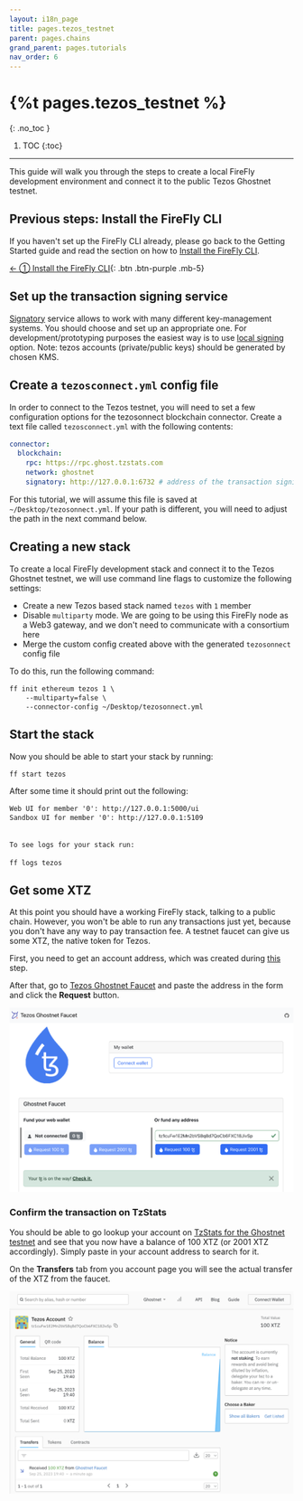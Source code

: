 ```yaml
---
layout: i18n_page
title: pages.tezos_testnet
parent: pages.chains
grand_parent: pages.tutorials
nav_order: 6
---
```


# {%t pages.tezos_testnet %}
{: .no_toc }

1. TOC
{:toc}

---

This guide will walk you through the steps to create a local FireFly development environment and connect it to the public Tezos Ghostnet testnet.

## Previous steps: Install the FireFly CLI

If you haven't set up the FireFly CLI already, please go back to the Getting Started guide and read the section on how to [Install the FireFly CLI](../../gettingstarted/firefly_cli.md).

[← ① Install the FireFly CLI](../../gettingstarted/firefly_cli.md){: .btn .btn-purple .mb-5}

## Set up the transaction signing service <a name="signatory"></a>

[Signatory](https://signatory.io/) service allows to work with many different key-management systems.
You should choose and set up an appropriate one.
For development/prototyping purposes the easiest way is to use [local signing](https://signatory.io/docs/file_based) option.
Note: tezos accounts (private/public keys) should be generated by chosen KMS.

## Create a `tezosconnect.yml` config file

In order to connect to the Tezos testnet, you will need to set a few configuration options for the tezosonnect blockchain connector. Create a text file called `tezosconnect.yml` with the following contents:

```yml
connector:
  blockchain:
    rpc: https://rpc.ghost.tzstats.com
    network: ghostnet
    signatory: http://127.0.0.1:6732 # address of the transaction signing service
```

For this tutorial, we will assume this file is saved at `~/Desktop/tezosonnect.yml`. If your path is different, you will need to adjust the path in the next command below.

## Creating a new stack

To create a local FireFly development stack and connect it to the Tezos Ghostnet testnet, we will use command line flags to customize the following settings:

- Create a new Tezos based stack named `tezos` with `1` member
- Disable `multiparty` mode. We are going to be using this FireFly node as a Web3 gateway, and we don't need to communicate with a consortium here
- Merge the custom config created above with the generated `tezosonnect` config file

To do this, run the following command:

```
ff init ethereum tezos 1 \
    --multiparty=false \
    --connector-config ~/Desktop/tezosonnect.yml
```

## Start the stack

Now you should be able to start your stack by running:

```
ff start tezos
```

After some time it should print out the following:

```
Web UI for member '0': http://127.0.0.1:5000/ui
Sandbox UI for member '0': http://127.0.0.1:5109


To see logs for your stack run:

ff logs tezos
```

## Get some XTZ

At this point you should have a working FireFly stack, talking to a public chain. However, you won't be able to run any transactions just yet, because you don't have any way to pay transaction fee. A testnet faucet can give us some XTZ, the native token for Tezos.

First, you need to get an account address, which was created during [this](#signatory) step.

After that, go to [Tezos Ghostnet Faucet](https://faucet.ghostnet.teztnets.xyz/) and paste the address in the form and click the **Request** button.

![Tezos Faucet](images/tezos_faucet.png)

### Confirm the transaction on TzStats
You should be able to go lookup your account on [TzStats for the Ghostnet testnet](https://ghost.tzstats.com/) and see that you now have a balance of 100 XTZ (or 2001 XTZ accordingly). Simply paste in your account address to search for it.

On the **Transfers** tab from you account page you will see the actual transfer of the XTZ from the faucet.

![TzStats](images/tzstats_xtz.png)